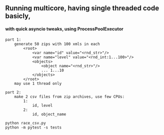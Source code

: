 ## Running multicore, having single threaded code basicly, 
#### with quick asyncio tweaks, using ProcessPoolExecutor  

```
part 1:
    generate 50 zips with 100 xmls in each
        <root>
            <var name="id" value="<rnd_str>"/>
            <var name="level" value="<rnd_int:1...100>"/>
            <objects>
                <object name="<rnd_str>"/>
                ... 1...10
            </objects>
        </root>
    may use 1 thread only

part 2:
    make 2 csv files from zip archives, use few CPUs:
        1:
            id, level
        2:
            id, object_name
```

```
python race_csv.py
python -m pytest -s tests
```
